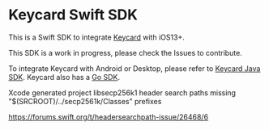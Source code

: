 # Keycard Swift SDK 

This is a Swift SDK to integrate [Keycard](https://github.com/status-im/status-keycard) with iOS13+.

This SDK is a work in progress, please check the Issues to contribute.

To integrate Keycard with Android or Desktop, please refer to [Keycard Java SDK](https://github.com/status-im/status-keycard-java). Keycard also has a [Go SDK](https://github.com/status-im/keycard-go/).


Xcode generated project
libsecp256k1 header search paths missing "$(SRCROOT)/../secp2561k/Classes" prefixes

https://forums.swift.org/t/headersearchpath-issue/26468/6



